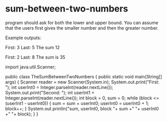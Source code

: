 # sum-between-two-numbers
program should ask for both the lower and upper bound. 
You can assume that the users first gives the smaller number and then the greater number.

Example outputs:

First: 3
Last: 5
The sum 12
    
First: 2
Last: 8
The sum is 35

import java.util.Scanner;


public class TheSumBetweenTwoNumbers {
    public static void main(String[] args) {
        Scanner reader = new Scanner(System.in);
        System.out.print("First: ");
        int userInt0 = Integer.parseInt(reader.nextLine());
        System.out.print("Second: ");
        int userInt1 = Integer.parseInt(reader.nextLine());
        int block = 0, sum = 0;
        while (block <= (userInt1 - userInt0)) {
            sum = sum + userInt0;
            userInt0 = userInt0 + 1;
            block++;
        }
        System.out.println("sum, userInt0, block "+ sum +" "+ userInt0 +" "+ block);
    }
}
